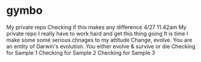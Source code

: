 # gymbo
My private repo
Checking if this makes any difference 4/27 11.42am
My private repo I really have to work hard and get this thing going 
It is time I make some some serious chnages to my attitude Change, evolve. 
You are an entity of Darwin's evolution. You either evolve & survive or die
Checking for Sample 1
Checking for Sample 2
Checking for Sample 3
